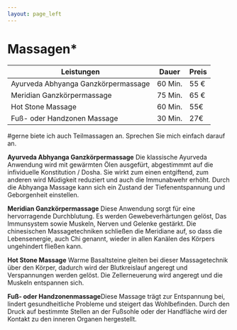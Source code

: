 ```yaml
---
layout: page_left
---
```


# Massagen*

| Leistungen          | Dauer 	| Preis 	|
|--------|-------|-------|
| Ayurveda Abhyanga Ganzkörpermassage	| 60 Min.	| 55 €    	|
| Meridian Ganzkörpermassage   	| 75 Min.	| 65 €    	|
| Hot Stone Massage       	| 60 Min.	| 55€    	|
| Fuß- oder Handzonen Massage  	| 30 Min.	| 27€    	|


#gerne biete ich auch Teilmassagen an. Sprechen Sie mich einfach darauf an.

**Ayurveda Abhyanga Ganzkörpermassage**
Die klassische Ayurveda Anwendung wird mit gewärmten Ölen ausgefürt, abgestimmmt auf die infividuelle Konstitution / Dosha. Sie wirkt zum einen entgiftend, zum anderen wird Müdigkeit reduziert und auch die Immunabwehr erhöht. Durch die Abhyanga Massage kann sich ein Zustand der Tiefenentspannung und Geborgenheit einstellen.

**Meridian Ganzkörpermassage**
Diese Anwendung sorgt für eine hervorragende Durchblutung. Es werden Gewebeverhärtungen gelöst, Das Immunsystem sowie Muskeln, Nerven und Gelenke gestärkt. Die chinesischen Massagetechniken schließen die Meridiane auf, so dass die Lebensenergie, auch Chi genannt, wieder in allen Kanälen des Körpers ungehindert fließen kann. 

**Hot Stone Massage**
Warme Basaltsteine gleiten bei dieser Massagetechnik über den Körper, dadurch wird der Blutkreislauf angeregt und Verspannungen werden gelöst. Die Zellerneuerung wird angeregt und die Muskeln entspannen sich.

**Fuß- oder Handzonenmassage**Diese Massage trägt zur Entspannung bei, lindert gesundheitliche Probleme und steigert das Wohlbefinden. Durch den Druck auf bestimmte Stellen an der Fußsohle oder der Handfläche wird der Kontakt zu den inneren Organen hergestellt.
